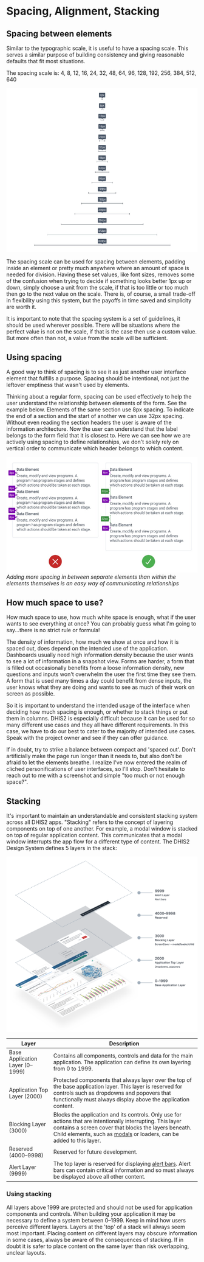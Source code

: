 # Spacing, Alignment, Stacking

## Spacing between elements

Similar to the typographic scale, it is useful to have a spacing scale. This serves a similar purpose of building consistency and giving reasonable defaults that fit most situations.

The spacing scale is:  4, 8, 12, 16, 24, 32, 48, 64, 96, 128, 192, 256, 384, 512, 640

![example of spacing scale](../images/spacing-scale.jpg)

The spacing scale can be used for spacing between elements, padding inside an element or pretty much anywhere where an amount of space is needed for division. Having these set values, like font sizes, removes some of the confusion when trying to decide if something looks better 1px up or down, simply choose a unit from the scale, if that is too little or too much then go to the next value on the scale. There is, of course, a small trade-off in flexibility using this system, but the payoffs in time saved and simplicity are worth it.

It is important to note that the spacing system is a set of guidelines, it should be used wherever possible. There will be situations where the perfect value is not on the scale, if that is the case then use a custom value. But more often than not, a value from the scale will be sufficient.

## Using spacing

A good way to think of spacing is to see it as just another user interface element that fulfills a purpose. Spacing should be intentional, not just the leftover emptiness that wasn't used by elements.

Thinking about a regular form, spacing can be used effectively to help the user understand the relationship between elements of the form. See the example below. Elements of the same section use 8px spacing. To indicate the end of a section and the start of another we can use 32px spacing. Without even reading the section headers the user is aware of the information architecture. Now the user can understand that the label belongs to the form field that it is closest to. Here we can see how we are actively using spacing to define relationships, we don't solely rely on vertical order to communicate which header belongs to which content.

![example of how spacing affects elements](../images/spacing-example.jpg)
*Adding more spacing in between separate elements than within the elements themselves is an easy way of communicating relationships*

## How much space to use?

 How much space to use, how much white space is enough, what if the user wants to see everything at once? You can probably guess what I'm going to say...there is no strict rule or formula!

The density of information, how much we show at once and how it is spaced out, does depend on the intended use of the application. Dashboards usually need high information density because the user wants to see a lot of information in a snapshot view. Forms are harder, a form that is filled out occasionally benefits from a loose information density, new questions and inputs won't overwhelm the user the first time they see them. A form that is used many times a day could benefit from dense inputs, the user knows what they are doing and wants to see as much of their work on screen as possible.

So it is important to understand the intended usage of the interface when deciding how much spacing is enough, or whether to stack things or put them in columns. DHIS2 is especially difficult because it can be used for so many different use cases and they all have different requirements. In this case, we have to do our best to cater to the majority of intended use cases. Speak with the project owner and see if they can offer guidance.

If in doubt, try to strike a balance between compact and 'spaced out'. Don't artificially make the page run longer than it needs to, but also don't be afraid to let the elements breathe. I realize I've now entered the realm of cliched personifications of user interfaces, so I'll stop. Don't hesitate to reach out to me with a screenshot and simple "too much or not enough space?".

## Stacking
It's important to maintain an understandable and consistent stacking system across all DHIS2 apps. "Stacking" refers to the concept of layering components on top of one another. For example, a modal window is stacked on top of regular application content. This communicates that a modal window interrupts the app flow for a different type of content.  The DHIS2 Design System defines 5 layers in the stack:

![example of stacking layers](../images/stacking.png)

Layer | Description
------------ | -------------
Base Application Layer (0–1999) | Contains all components, controls and data for the main application. The application can define its own layering from 0 to 1999.
Application Top Layer (2000) | Protected components that always layer over the top of the base application layer. This layer is reserved for controls such as dropdowns and popovers that functionally must always display above the application content.
Blocking Layer (3000) | Blocks the application and its controls. Only use for actions that are intentionally interrupting. This layer contains a screen cover that blocks the layers beneath. Child elements, such as [modals](../molecules/modal.md) or loaders, can be added to this layer.
Reserved (4000–9998) | Reserved for future development.
Alert Layer (9999) | The top layer is reserved for displaying [alert bars](../molecules/alertbar.md). Alert bars can contain critical information and so must always be displayed above all other content.

### Using stacking
All layers above 1999 are protected and should not be used for application components and controls. When building your application it may be necessary to define a system between 0–1999. Keep in mind how users perceive different layers. Layers at the 'top' of a stack will always seem most important. Placing content on different layers may obscure information in some cases, always be aware of the consequences of stacking. If in doubt it is safer to place content on the same layer than risk overlapping, unclear layouts.
